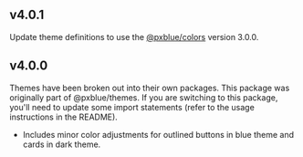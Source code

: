 ## v4.0.1

Update theme definitions to use the [@pxblue/colors](https://www.npmjs.com/package/@pxblue/colors) version 3.0.0.

## v4.0.0
Themes have been broken out into their own packages. This package was originally part of @pxblue/themes. If you are switching to this package, you'll need to update some import statements (refer to the usage instructions in the README).

- Includes minor color adjustments for outlined buttons in blue theme and cards in dark theme.
